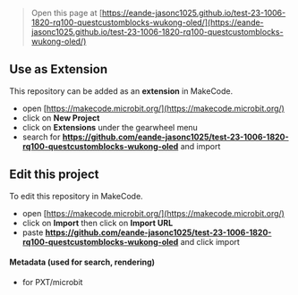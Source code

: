 
> Open this page at [https://eande-jasonc1025.github.io/test-23-1006-1820-rq100-questcustomblocks-wukong-oled/](https://eande-jasonc1025.github.io/test-23-1006-1820-rq100-questcustomblocks-wukong-oled/)

## Use as Extension

This repository can be added as an **extension** in MakeCode.

* open [https://makecode.microbit.org/](https://makecode.microbit.org/)
* click on **New Project**
* click on **Extensions** under the gearwheel menu
* search for **https://github.com/eande-jasonc1025/test-23-1006-1820-rq100-questcustomblocks-wukong-oled** and import

## Edit this project

To edit this repository in MakeCode.

* open [https://makecode.microbit.org/](https://makecode.microbit.org/)
* click on **Import** then click on **Import URL**
* paste **https://github.com/eande-jasonc1025/test-23-1006-1820-rq100-questcustomblocks-wukong-oled** and click import

#### Metadata (used for search, rendering)

* for PXT/microbit
<script src="https://makecode.com/gh-pages-embed.js"></script><script>makeCodeRender("{{ site.makecode.home_url }}", "{{ site.github.owner_name }}/{{ site.github.repository_name }}");</script>
